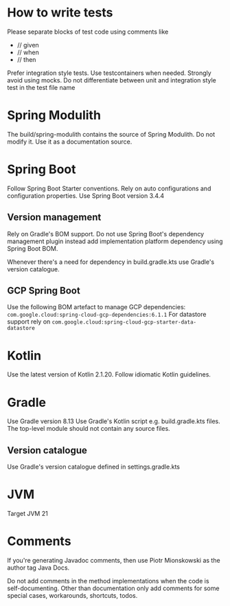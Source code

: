 # How to write tests

Please separate blocks of test code using comments like

- // given
- // when
- // then

Prefer integration style tests. Use testcontainers when needed.
Strongly avoid using mocks. Do not differentiate between unit and integration style test in the test file name

# Spring Modulith

The build/spring-modulith contains the source of Spring Modulith.
Do not modify it. Use it as a documentation source.

# Spring Boot

Follow Spring Boot Starter conventions.
Rely on auto configurations and configuration properties.
Use Spring Boot version 3.4.4

## Version management

Rely on Gradle's BOM support. Do not use Spring Boot's dependency management plugin instead add implementation platform
dependency using Spring Boot BOM.

Whenever there's a need for dependency in build.gradle.kts use Gradle's version catalogue.

## GCP Spring Boot

Use the following BOM artefact to manage GCP dependencies:
`com.google.cloud:spring-cloud-gcp-dependencies:6.1.1`
For datastore support rely on `com.google.cloud:spring-cloud-gcp-starter-data-datastore`

# Kotlin

Use the latest version of Kotlin 2.1.20.
Follow idiomatic Kotlin guidelines.

# Gradle

Use Gradle version 8.13
Use Gradle's Kotlin script e.g. build.gradle.kts files.
The top-level module should not contain any source files.

## Version catalogue

Use Gradle's version catalogue defined in settings.gradle.kts

# JVM

Target JVM 21

# Comments

If you're generating Javadoc comments, then use Piotr Mionskowski as the author tag Java Docs.

Do not add comments in the method implementations when the code is self-documenting.
Other than documentation only add comments for some special cases, workarounds, shortcuts, todos. 





